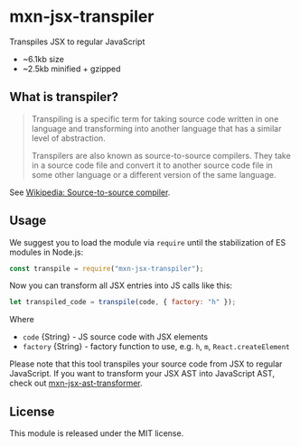 # mxn-jsx-transpiler

Transpiles JSX to regular JavaScript

- ~6.1kb size
- ~2.5kb minified + gzipped

## What is transpiler?

> Transpiling is a specific term for taking source code written in one language and transforming into another language that has a similar level of abstraction.
>
> Transpilers are also known as source-to-source compilers. They take in a source code file and convert it to another source code file in some other language or a different version of the same language.

See [Wikipedia: Source-to-source compiler](https://en.wikipedia.org/wiki/Source-to-source_compiler).

## Usage

We suggest you to load the module via `require` until the stabilization of ES modules in Node.js:
```javascript
const transpile = require("mxn-jsx-transpiler");
```

Now you can transform all JSX entries into JS calls like this:
```javascript
let transpiled_code = transpile(code, { factory: "h" });
```

Where
 - `code` {String} - JS source code with JSX elements
 - `factory` {String} - factory function to use, e.g. `h`, `m`, `React.createElement`

Please note that this tool transpiles your source code from JSX to regular JavaScript. If you want to transform your JSX AST into JavaScript AST, check out [mxn-jsx-ast-transformer](https://github.com/ZimNovich/mxn-jsx-ast-transformer).

## License

This module is released under the MIT license.

